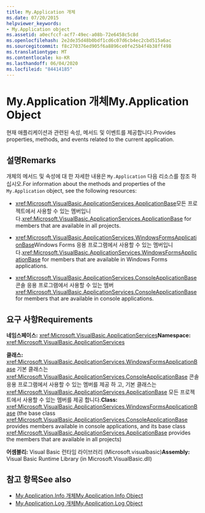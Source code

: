 ```yaml
---
title: My.Application 개체
ms.date: 07/20/2015
helpviewer_keywords:
- My.Application object
ms.assetid: a0ecfccf-acf7-49ec-a08b-72e6458c5c8d
ms.openlocfilehash: 2e2de35d48b0bdf1cd6c07d6cb4ec2cbd515a6ac
ms.sourcegitcommit: f8c270376ed905f6a8896ce0fe25b4f4b38ff498
ms.translationtype: MT
ms.contentlocale: ko-KR
ms.lasthandoff: 06/04/2020
ms.locfileid: "84414185"
---
```

# <a name="myapplication-object"></a><span data-ttu-id="a4739-102">My.Application 개체</span><span class="sxs-lookup"><span data-stu-id="a4739-102">My.Application Object</span></span>
<span data-ttu-id="a4739-103">현재 애플리케이션과 관련된 속성, 메서드 및 이벤트를 제공합니다.</span><span class="sxs-lookup"><span data-stu-id="a4739-103">Provides properties, methods, and events related to the current application.</span></span>  
  
## <a name="remarks"></a><span data-ttu-id="a4739-104">설명</span><span class="sxs-lookup"><span data-stu-id="a4739-104">Remarks</span></span>  
 <span data-ttu-id="a4739-105">개체의 메서드 및 속성에 대 한 자세한 내용은 `My.Application` 다음 리소스를 참조 하십시오.</span><span class="sxs-lookup"><span data-stu-id="a4739-105">For information about the methods and properties of the `My.Application` object, see the following resources:</span></span>  
  
- <span data-ttu-id="a4739-106"><xref:Microsoft.VisualBasic.ApplicationServices.ApplicationBase>모든 프로젝트에서 사용할 수 있는 멤버입니다.</span><span class="sxs-lookup"><span data-stu-id="a4739-106"><xref:Microsoft.VisualBasic.ApplicationServices.ApplicationBase> for members that are available in all projects.</span></span>  
  
- <span data-ttu-id="a4739-107"><xref:Microsoft.VisualBasic.ApplicationServices.WindowsFormsApplicationBase>Windows Forms 응용 프로그램에서 사용할 수 있는 멤버입니다.</span><span class="sxs-lookup"><span data-stu-id="a4739-107"><xref:Microsoft.VisualBasic.ApplicationServices.WindowsFormsApplicationBase> for members that are available in Windows Forms applications.</span></span>  
  
- <span data-ttu-id="a4739-108"><xref:Microsoft.VisualBasic.ApplicationServices.ConsoleApplicationBase>콘솔 응용 프로그램에서 사용할 수 있는 멤버</span><span class="sxs-lookup"><span data-stu-id="a4739-108"><xref:Microsoft.VisualBasic.ApplicationServices.ConsoleApplicationBase> for members that are available in console applications.</span></span>  
  
## <a name="requirements"></a><span data-ttu-id="a4739-109">요구 사항</span><span class="sxs-lookup"><span data-stu-id="a4739-109">Requirements</span></span>  
 <span data-ttu-id="a4739-110">**네임스페이스:** <xref:Microsoft.VisualBasic.ApplicationServices></span><span class="sxs-lookup"><span data-stu-id="a4739-110">**Namespace:** <xref:Microsoft.VisualBasic.ApplicationServices></span></span>  
  
 <span data-ttu-id="a4739-111">**클래스:** <xref:Microsoft.VisualBasic.ApplicationServices.WindowsFormsApplicationBase> 기본 클래스는 <xref:Microsoft.VisualBasic.ApplicationServices.ConsoleApplicationBase> 콘솔 응용 프로그램에서 사용할 수 있는 멤버를 제공 하 고, 기본 클래스는 <xref:Microsoft.VisualBasic.ApplicationServices.ApplicationBase> 모든 프로젝트에서 사용할 수 있는 멤버를 제공 합니다.</span><span class="sxs-lookup"><span data-stu-id="a4739-111">**Class:** <xref:Microsoft.VisualBasic.ApplicationServices.WindowsFormsApplicationBase> (the base class <xref:Microsoft.VisualBasic.ApplicationServices.ConsoleApplicationBase> provides members available in console applications, and its base class <xref:Microsoft.VisualBasic.ApplicationServices.ApplicationBase> provides the members that are available in all projects)</span></span>  
  
 <span data-ttu-id="a4739-112">**어셈블리:** Visual Basic 런타임 라이브러리 (Microsoft.visualbasic)</span><span class="sxs-lookup"><span data-stu-id="a4739-112">**Assembly:** Visual Basic Runtime Library (in Microsoft.VisualBasic.dll)</span></span>  
  
## <a name="see-also"></a><span data-ttu-id="a4739-113">참고 항목</span><span class="sxs-lookup"><span data-stu-id="a4739-113">See also</span></span>

- [<span data-ttu-id="a4739-114">My.Application.Info 개체</span><span class="sxs-lookup"><span data-stu-id="a4739-114">My.Application.Info Object</span></span>](my-application-info-object.md)
- [<span data-ttu-id="a4739-115">My.Application.Log 개체</span><span class="sxs-lookup"><span data-stu-id="a4739-115">My.Application.Log Object</span></span>](my-application-log-object.md)
